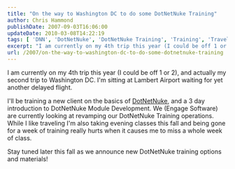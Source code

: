 ```yaml
---
title: "On the way to Washington DC to do some DotNetNuke Training"
author: Chris Hammond
publishDate: 2007-09-03T16:06:00
updateDate: 2010-03-08T14:22:19
tags: [ 'DNN', 'DotNetNuke', 'DotNetNuke Training', 'Training', 'Travel', 'Washington DC' ]
excerpt: "I am currently on my 4th trip this year (I could be off 1 or 2), and actually my second trip to Washington DC. I'm sitting at Lambert Airport waiting for yet another delayed flight. I'll be training a new client on the basics of DotNetNuke, and a 3 day introduction to DotNetNuke Module Development. We (Engage Software) are currently looking at revamping our DotNetNuke Training operations. While&nbsp;I like traveling I'm also taking evening classes this fall and being gone for a week of training really hurts when it causes me to miss a whole week of class. Stay tuned later this fall as we announce new DotNetNuke training options and..."
url: /2007/on-the-way-to-washington-dc-to-do-some-dotnetnuke-training  # Use the generated URL with year
---
```

<p>I am currently on my 4th trip this year (I could be off 1 or 2), and actually my second trip to Washington DC. I'm sitting at Lambert Airport waiting for yet another delayed flight.</p> <p>I'll be training a new client on the basics of <a mce_href="https://www.dotnetnuke.com" href="https://www.dotnetnuke.com/">DotNetNuke</a>, and a 3 day introduction to DotNetNuke Module Development. We (Engage Software) are currently looking at revamping our DotNetNuke Training operations. While&#160;I like traveling I'm also taking evening classes this fall and being gone for a week of training really hurts when it causes me to miss a whole week of class.</p> <p>Stay tuned later this fall as we announce new DotNetNuke training options and materials!</p>
